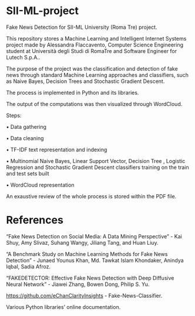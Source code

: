 # SII-ML-project
Fake News Detection for SII-ML University (Roma Tre) project.

This repository stores a Machine Learning and Intelligent Internet Systems project made by Alessandra Flaccavento, Computer Science Engineering student at Università degli Studi di RomaTre and Software Engineer for Lutech S.p.A.. 

The purpose of the project was the classification and detection of fake news through standard Machine Learning approaches and classifiers, such as Naive Bayes, Decision Trees and Stochastic Gradient Descent.

The process is implemented in Python and its libraries.

The output of the computations was then visualized through WordCloud.

Steps:

  •	Data gathering
  
  •	Data cleaning
  
  •	TF-IDF text representation and indexing
  
  •	Multinomial Naive Bayes, Linear Support Vector, Decision Tree , Logistic Regression and Stochastic Gradient Descent classifiers training on     the train and test sets built
  
  •	WordCloud representation

An exaustive review of the whole process is stored within the PDF file.

# References

“Fake News Detection on Social Media: A Data Mining Perspective” - Kai Shuy, Amy Slivaz, Suhang Wangy, Jiliang Tang, and Huan Liuy.

“A Benchmark Study on Machine Learning Methods for Fake News Detection” - Junaed Younus Khan, Md. Tawkat Islam Khondaker, Anindya Iqbal, Sadia Afroz.

“FAKEDETECTOR: Effective Fake News Detection with Deep Diffusive Neural Network” - Jiawei Zhang, Bowen Dong, Philip S. Yu.

https://github.com/eChanClarityInsights - Fake-News-Classifier.

Various Python libraries’ online documentation.
